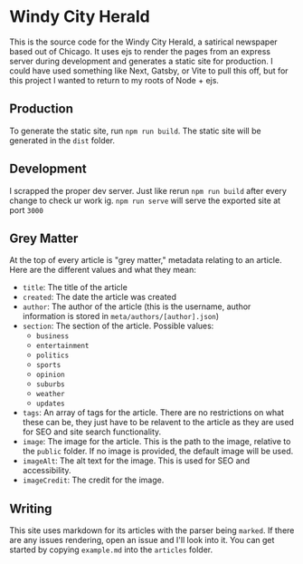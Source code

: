 # Windy City Herald

This is the source code for the Windy City Herald, a satirical newspaper based
out of Chicago. It uses ejs to render the pages from an express server during development and generates a static site for production. I could have used something like Next, Gatsby, or Vite to pull this off, but for this project I wanted to return to my roots of Node + ejs.

## Production

To generate the static site, run `npm run build`. The static site will be generated in the `dist` folder.

## Development

I scrapped the proper dev server. Just like rerun `npm run build` after every change to check ur work ig. `npm run serve` will serve the exported site at port `3000`

## Grey Matter

At the top of every article is "grey matter," metadata relating to an article. Here are the different values and what they mean:

- `title`: The title of the article
- `created`: The date the article was created
- `author`: The author of the article (this is the username, author information is stored in `meta/authors/[author].json`)
- `section`: The section of the article. Possible values:
  - `business`
  - `entertainment`
  - `politics`
  - `sports`
  - `opinion`
  - `suburbs`
  - `weather`
  - `updates`
- `tags`: An array of tags for the article. There are no restrictions on what these can be, they just have to be relavent to the article as they are used for SEO and site search functionality.
- `image`: The image for the article. This is the path to the image, relative to the `public` folder. If no image is provided, the default image will be used.
- `imageAlt`: The alt text for the image. This is used for SEO and accessibility.
- `imageCredit`: The credit for the image.

## Writing

This site uses markdown for its articles with the parser being `marked`. If there are any issues rendering, open an issue and I'll look into it. You can get started by copying `example.md` into the `articles` folder.